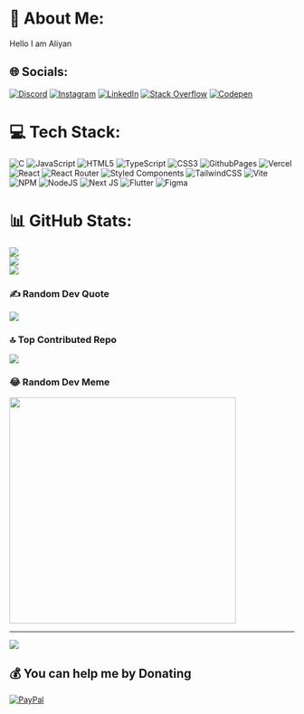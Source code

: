 # 💫 About Me:
Hello I am Aliyan


## 🌐 Socials:
[![Discord](https://img.shields.io/badge/Discord-%237289DA.svg?logo=discord&logoColor=white)](https://discord.gg/a1x5h04) [![Instagram](https://img.shields.io/badge/Instagram-%23E4405F.svg?logo=Instagram&logoColor=white)](https://instagram.com/a1x5h04) [![LinkedIn](https://img.shields.io/badge/LinkedIn-%230077B5.svg?logo=linkedin&logoColor=white)](https://linkedin.com/in/alishbaig) [![Stack Overflow](https://img.shields.io/badge/-Stackoverflow-FE7A16?logo=stack-overflow&logoColor=white)](https://stackoverflow.com/users/15158360) [![Codepen](https://img.shields.io/badge/Codepen-000000?style=for-the-badge&logo=codepen&logoColor=white)](https://codepen.io/a1x5h04) 

# 💻 Tech Stack:
![C](https://img.shields.io/badge/c-%2300599C.svg?style=flat-square&logo=c&logoColor=white) ![JavaScript](https://img.shields.io/badge/javascript-%23323330.svg?style=flat-square&logo=javascript&logoColor=%23F7DF1E) ![HTML5](https://img.shields.io/badge/html5-%23E34F26.svg?style=flat-square&logo=html5&logoColor=white) ![TypeScript](https://img.shields.io/badge/typescript-%23007ACC.svg?style=flat-square&logo=typescript&logoColor=white) ![CSS3](https://img.shields.io/badge/css3-%231572B6.svg?style=flat-square&logo=css3&logoColor=white) ![GithubPages](https://img.shields.io/badge/github%20pages-121013?style=flat-square&logo=github&logoColor=white) ![Vercel](https://img.shields.io/badge/vercel-%23000000.svg?style=flat-square&logo=vercel&logoColor=white) ![React](https://img.shields.io/badge/react-%2320232a.svg?style=flat-square&logo=react&logoColor=%2361DAFB) ![React Router](https://img.shields.io/badge/React_Router-CA4245?style=flat-square&logo=react-router&logoColor=white) ![Styled Components](https://img.shields.io/badge/styled--components-DB7093?style=flat-square&logo=styled-components&logoColor=white) ![TailwindCSS](https://img.shields.io/badge/tailwindcss-%2338B2AC.svg?style=flat-square&logo=tailwind-css&logoColor=white) ![Vite](https://img.shields.io/badge/vite-%23646CFF.svg?style=flat-square&logo=vite&logoColor=white) ![NPM](https://img.shields.io/badge/NPM-%23CB3837.svg?style=flat-square&logo=npm&logoColor=white) ![NodeJS](https://img.shields.io/badge/node.js-6DA55F?style=flat-square&logo=node.js&logoColor=white) ![Next JS](https://img.shields.io/badge/Next-black?style=flat-square&logo=next.js&logoColor=white) ![Flutter](https://img.shields.io/badge/Flutter-%2302569B.svg?style=flat-square&logo=Flutter&logoColor=white) ![Figma](https://img.shields.io/badge/figma-%23F24E1E.svg?style=flat-square&logo=figma&logoColor=white)
# 📊 GitHub Stats:
![](https://github-readme-stats.vercel.app/api?username=a1x5h04&theme=tokyonight&hide_border=true&include_all_commits=false&count_private=false)<br/>
![](https://github-readme-streak-stats.herokuapp.com/?user=a1x5h04&theme=tokyonight&hide_border=true)<br/>
![](https://github-readme-stats.vercel.app/api/top-langs/?username=a1x5h04&theme=tokyonight&hide_border=true&include_all_commits=false&count_private=false&layout=compact)

### ✍️ Random Dev Quote
![](https://quotes-github-readme.vercel.app/api?type=vetical&theme=light)

### 🔝 Top Contributed Repo
![](https://github-contributor-stats.vercel.app/api?username=a1x5h04&limit=5&theme=flat&combine_all_yearly_contributions=true)

### 😂 Random Dev Meme
<img src='https://randommeme-five.vercel.app/' style="height: 400px;"/>

---
[![](https://visitcount.itsvg.in/api?id=a1x5h04&icon=0&color=0)](https://visitcount.itsvg.in)

  ## 💰 You can help me by Donating
  [![PayPal](https://img.shields.io/badge/PayPal-00457C?style=for-the-badge&logo=paypal&logoColor=white)](https://paypal.me/a1x5h04) 

  
<!-- Proudly created with GPRM ( https://gprm.itsvg.in ) -->
